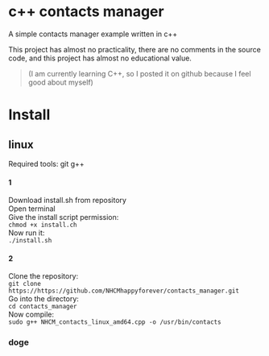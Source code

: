 # c++ contacts manager
A simple contacts manager example written in c++  
  
This project has almost no practicality, there are no comments in the source code, and this project has almost no educational value.

> (I am currently learning C++, so I posted it on github because I feel good about myself)
# Install
## linux
Required tools: git g++
#### 1
Download install.sh from repository   
Open terminal  
Give the install script permission:  
`chmod +x install.ch`  
Now run it:  
`./install.sh`
#### 2
Clone the repository:  
`git clone https://https://github.com/NHCMhappyforever/contacts_manager.git`  
Go into the directory:  
`cd contacts_manager`  
Now compile:  
`sudo g++ NHCM_contacts_linux_amd64.cpp -o /usr/bin/contacts`  
### doge
